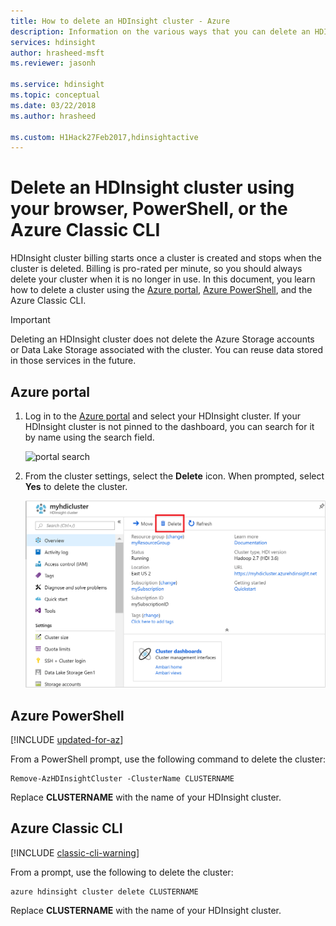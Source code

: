 ```yaml
---
title: How to delete an HDInsight cluster - Azure 
description: Information on the various ways that you can delete an HDInsight cluster.
services: hdinsight
author: hrasheed-msft
ms.reviewer: jasonh

ms.service: hdinsight
ms.topic: conceptual
ms.date: 03/22/2018
ms.author: hrasheed

ms.custom: H1Hack27Feb2017,hdinsightactive
---
```

# Delete an HDInsight cluster using your browser, PowerShell, or the Azure Classic CLI

HDInsight cluster billing starts once a cluster is created and stops when the cluster is deleted. Billing is pro-rated per minute, so you should always delete your cluster when it is no longer in use. In this document, you learn how to delete a cluster using the [Azure portal](https://portal.azure.com), [Azure PowerShell](https://docs.microsoft.com/powershell/azure/), and the Azure Classic CLI.

> [!IMPORTANT]  
> Deleting an HDInsight cluster does not delete the Azure Storage accounts or Data Lake Storage associated with the cluster. You can reuse data stored in those services in the future.

## Azure portal

1. Log in to the [Azure portal](https://portal.azure.com) and select your HDInsight cluster. If your HDInsight cluster is not pinned to the dashboard, you can search for it by name using the search field.
   
    ![portal search](./media/hdinsight-delete-cluster/navbar.png)

2. From the cluster settings, select the **Delete** icon. When prompted, select **Yes** to delete the cluster.
   
    ![delete icon](./media/hdinsight-delete-cluster/deletecluster.png)

## Azure PowerShell

[!INCLUDE [updated-for-az](../../includes/updated-for-az.md)]

From a PowerShell prompt, use the following command to delete the cluster:

    Remove-AzHDInsightCluster -ClusterName CLUSTERNAME

Replace **CLUSTERNAME** with the name of your HDInsight cluster.

## Azure Classic CLI

[!INCLUDE [classic-cli-warning](../../includes/requires-classic-cli.md)]

From a prompt, use the following to delete the cluster:

    azure hdinsight cluster delete CLUSTERNAME

Replace **CLUSTERNAME** with the name of your HDInsight cluster.
